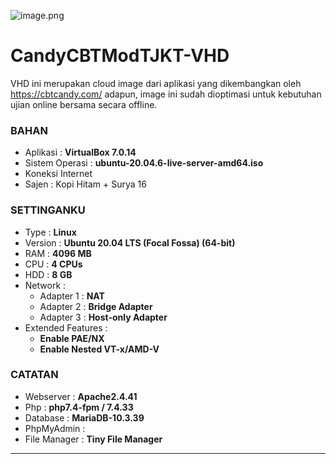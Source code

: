 ![image.png](https://tjkt.smkyasmida.sch.id/wp-content/uploads/2023/01/tjktxyz.png)
    
# **CandyCBTModTJKT-VHD**
VHD ini merupakan cloud image dari aplikasi yang dikembangkan oleh https://cbtcandy.com/ adapun, image ini sudah dioptimasi untuk kebutuhan ujian online bersama secara offline.

### **BAHAN**
- Aplikasi : **VirtualBox 7.0.14**
- Sistem Operasi : **ubuntu-20.04.6-live-server-amd64.iso**
- Koneksi Internet
- Sajen : Kopi Hitam + Surya 16

### **SETTINGANKU**
- Type    : **Linux**
- Version  : **Ubuntu 20.04 LTS (Focal Fossa) (64-bit)**
- RAM  : **4096 MB**
- CPU  : **4 CPUs**
- HDD  : **8 GB**
- Network :
  * Adapter 1  : **NAT**
  * Adapter 2  : **Bridge Adapter**
  * Adapter 3  : **Host-only Adapter**
- Extended Features :
  * **Enable PAE/NX**
  * **Enable Nested VT-x/AMD-V**

### **CATATAN**
- Webserver	: **Apache2.4.41**
- Php		: **php7.4-fpm / 7.4.33**
- Database	: **MariaDB-10.3.39**
- PhpMyAdmin	:
- File Manager	: **Tiny File Manager**

-----






